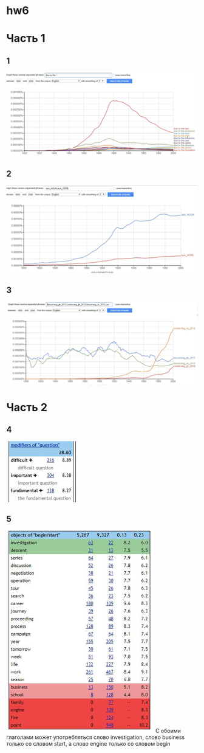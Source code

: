# hw6
# Часть 1
## 1
![](https://github.com/konevadasha/hw6/blob/master/%D0%A1%D0%BD%D0%B8%D0%BC%D0%BE%D0%BA.JPG?raw=true)

## 2
![](https://github.com/konevadasha/hw6/blob/master/%D0%A1%D0%BD%D0%B8%D0%BC%D0%BE%D0%BA1.JPG?raw=true)

## 3
![](https://github.com/konevadasha/hw6/blob/master/%D0%A1%D0%BD%D0%B8%D0%BC%D0%BE%D0%BA2.JPG?raw=true)

# Часть 2

## 4
![](https://github.com/konevadasha/hw6/blob/master/%D0%A1%D0%BD%D0%B8%D0%BC%D0%BE%D0%BA3.JPG?raw=true)

## 5
![](https://github.com/konevadasha/hw6/blob/master/%D0%A1%D0%BD%D0%B8%D0%BC%D0%BE%D0%BA4.JPG?raw=true)
C обоими глаголами может употребляться слово investigation, слово business только со словом start, а слово engine только со словом begin 
